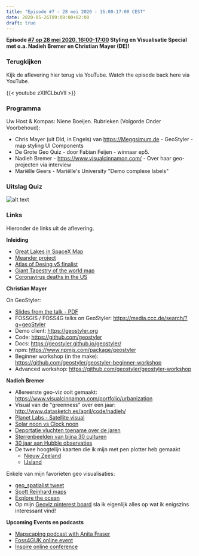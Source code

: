 ```yaml
---
title: "Episode #7 - 28 mei 2020 - 16:00-17:00 CEST"
date: 2020-05-26T09:09:00+02:00
draft: true
---
```


__Episode [#7 op 28 mei 2020, 16:00-17:00](/episode/episode-0007/) Styling en Visualisatie Special met o.a. Nadieh Bremer en Christian Mayer (DE)!__  

### Terugkijken
Kijk de aflevering hier terug via YouTube. Watch the episode back here via YouTube.

{{< youtube zXIfCLbuVlI >}}


### Programma

Uw Host & Kompas: Niene Boeijen. Rubrieken (Volgorde Onder Voorbehoud):

* Chris Mayer (uit Dld, in Engels) van https://Meggsimum.de - GeoStyler  - map styling UI Components
* De Grote Geo Quiz - door Fabian Feijen - winnaar ep5.
* Nadieh Bremer - https://www.visualcinnamon.com/ - Over haar geo-projecten via interview
* Mariëlle Geers - Mariëlle's University "Demo complexe labels"

### Uitslag Quiz

![alt text](/images/episode-0007/uitslag-quiz.png "Uitslag van De Grote Geo Quiz")

### Links

Hieronder de links uit de aflevering.


**Inleiding**

* [Great Lakes in SpaceX Map](https://twitter.com/pokateo_/status/1265719813252493318)
* [Meander project](http://roberthodgin.com/project/meander) 
* [Atlas of Desing v5 finalist](https://atlasofdesign.org/2020/05/24/volume-5-finalists-announcement/)
* [Giant Tapestry of the world map](https://mymodernmet.com/botanical-tapestry-vanessa-barragao/) 
* [Coronavirus deaths in the US](https://multimedia.scmp.com/infographics/news/world/article/3086433/us-covid19-100thousand-deaths/index.html)

**Christian Mayer**

On GeoStyler:

* [Slides from the talk - PDF](/slides/episode-0007/geostyler_grote-geo-show_mayer.pdf)
* FOSSGIS / FOSS4G talks on GeoStyler: https://media.ccc.de/search/?q=geoStyler
* Demo client: https://geostyler.org
* Code: https://github.com/geostyler
* Docs: https://geostyler.github.io/geostyler/
* npm: https://www.npmjs.com/package/geostyler
* Beginner workshop (in the make): https://github.com/geostyler/geostyler-beginner-workshop
* Advanced workshop: https://github.com/geostyler/geostyler-workshop


**Nadieh Bremer**

* Allereerste geo-viz ooit gemaakt: https://www.visualcinnamon.com/portfolio/urbanization
* Visual van de "greenness" over een jaar: http://www.datasketch.es/april/code/nadieh/
* [Planet Labs - Satellite visual](https://www.visualcinnamon.com/portfolio/planet-globe)
* [Solar noon vs Clock noon]( https://www.visualcinnamon.com/portfolio/solar-noon)
* [Deportatie vluchten toename over de jaren](https://www.visualcinnamon.com/portfolio/lighthouse-reports-frontex)
* [Sterrenbeelden van bijna 30 culturen](http://www.datasketch.es/may/code/nadieh/)
* [30 jaar aan Hubble observaties](https://www.visualcinnamon.com/portfolio/hubble-30-years)
* De twee hoogtelijn kaarten die ik mijn met pen plotter heb gemaakt
    * [Nieuw Zeeland](https://www.instagram.com/p/B-Tt0uHhPxu/)
    * [IJsland](https://www.instagram.com/p/B-rY4fchgT3/)

Enkele van mijn favorieten geo visualisaties:

* [geo_spatialist tweet](https://twitter.com/geo_spatialist/status/1262114950635552768/photo/1
)    
* [Scott Reinhard maps](https://scottreinhardmaps.com/collections/popular-maps/products/1878-yellowstone
)   
* [Explore the ocean](http://www.scicom-lab.com/portfolio-items/explore-the-ocean/
)    
* Op mijn [Geoviz pinterest board](https://nl.pinterest.com/nadiehbremer/dataviz-geospatial/) sla ik eigenlijk alles op wat ik enigszins interessant vind!

**Upcoming Events en podcasts**

* [Mapscaping podcast with Anita Fraser](https://mapscaping.com/blogs/the-mapscaping-podcast/geospatial-python)
* [Foss4GUK online event](https://uk.osgeo.org/foss4gukonline2020/)
* [Inspire online conference](https://inspire.ec.europa.eu/conference2020/virtualprog)

